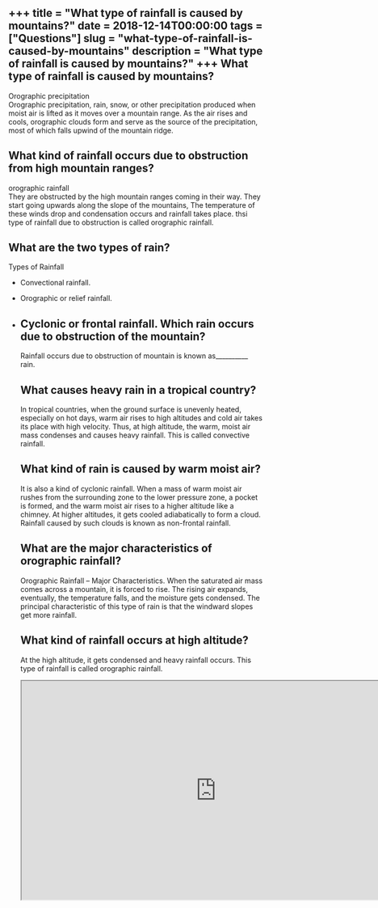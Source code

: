 +++
title = "What type of rainfall is caused by mountains?"
date = 2018-12-14T00:00:00
tags = ["Questions"]
slug = "what-type-of-rainfall-is-caused-by-mountains"
description = "What type of rainfall is caused by mountains?"
+++
What type of rainfall is caused by mountains?
---------------------------------------------

Orographic precipitation  
Orographic precipitation, rain, snow, or other precipitation produced when moist air is lifted as it moves over a mountain range. As the air rises and cools, orographic clouds form and serve as the source of the precipitation, most of which falls upwind of the mountain ridge.

What kind of rainfall occurs due to obstruction from high mountain ranges?
--------------------------------------------------------------------------

orographic rainfall  
They are obstructed by the high mountain ranges coming in their way. They start going upwards along the slope of the mountains, The temperature of these winds drop and condensation occurs and rainfall takes place. thsi type of rainfall due to obstruction is called orographic rainfall.

What are the two types of rain?
-------------------------------

Types of Rainfall

- Convectional rainfall.
- Orographic or relief rainfall.
- Cyclonic or frontal rainfall. Which rain occurs due to obstruction of the mountain?
    -----------------------------------------------------
    
    Rainfall occurs due to obstruction of mountain is known as\_\_\_\_\_\_\_\_\_\_ rain.
    
    What causes heavy rain in a tropical country?
    ---------------------------------------------
    
    In tropical countries, when the ground surface is unevenly heated, especially on hot days, warm air rises to high altitudes and cold air takes its place with high velocity. Thus, at high altitude, the warm, moist air mass condenses and causes heavy rainfall. This is called convective rainfall.
    
    What kind of rain is caused by warm moist air?
    ----------------------------------------------
    
    It is also a kind of cyclonic rainfall. When a mass of warm moist air rushes from the surrounding zone to the lower pressure zone, a pocket is formed, and the warm moist air rises to a higher altitude like a chimney. At higher altitudes, it gets cooled adiabatically to form a cloud. Rainfall caused by such clouds is known as non-frontal rainfall.
    
    What are the major characteristics of orographic rainfall?
    ----------------------------------------------------------
    
    Orographic Rainfall – Major Characteristics. When the saturated air mass comes across a mountain, it is forced to rise. The rising air expands, eventually, the temperature falls, and the moisture gets condensed. The principal characteristic of this type of rain is that the windward slopes get more rainfall.
    
    What kind of rainfall occurs at high altitude?
    ----------------------------------------------
    
    At the high altitude, it gets condensed and heavy rainfall occurs. This type of rainfall is called orographic rainfall.
    
    <iframe allow="accelerometer; autoplay; clipboard-write; encrypted-media; gyroscope; picture-in-picture" allowfullscreen="" class="__youtube_prefs__  epyt-is-override  no-lazyload" data-no-lazy="1" data-origheight="433" data-origwidth="770" data-skipgform_ajax_framebjll="" height="433" id="_ytid_62822" loading="lazy" src="https://www.youtube.com/embed/BWsVKqut1ks?enablejsapi=1&autoplay=0&cc_load_policy=0&cc_lang_pref=&iv_load_policy=1&loop=0&modestbranding=0&rel=1&fs=1&playsinline=0&autohide=2&theme=dark&color=red&controls=1&" title="YouTube player" width="770"></iframe>